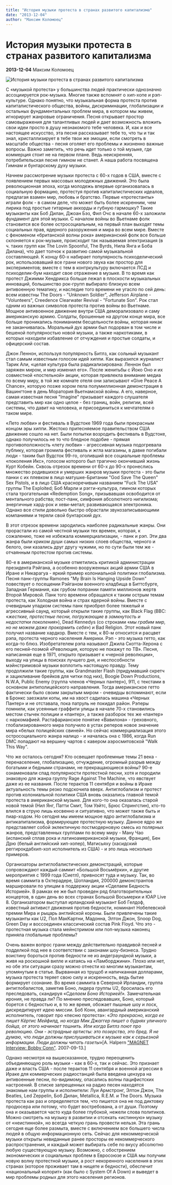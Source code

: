 ```yaml
---
title: "История музыки протеста в странах развитого капитализма"
date: "2013-12-04"
author: "Максим Коломоец"
---
```


# История музыки протеста в странах развитого капитализма

**2013-12-04** Максим Коломоец

![История музыки протеста в странах развитого капитализма](http://cs306200.vk.me/v306200204/b8b1/NMtV-zxIPKc.jpg)

С «музыкой протеста» у большинства людей практически однозначно ассоциируется рок-музыка. Многие также вспомнят о хип-хопе и рэп-культуре. Однако понятно, что музыкальная форма протеста против капиталистического общества, войны, дискриминации, глобализации и остальных фундаментальных проблем мира, в котором мы живем, игнорирует жанровые ограничения. Песня открывает простор самовыражения для талантливых людей и дает возможность вложить свои идеи просто в душу незнакомого тебе человека. И, как и все настоящее искусство, эта песня рассказывает тебе то, что ты и так знал, кристаллизирует в тебе твои же эмоции, если смотреть в масштабе общества - песня оголяет его проблемы и жизненно важные вопросы. Важно заметить, что речь идет только о той музыке, где коммерция стоит не на первом плане. Ведь неискренняя, потребительская песня гимном не станет. А наша работа посвящена Гимнам и бунтарскому духу музыки.

Начнем рассмотрение музыки протеста с 60-х годов в США, вместе с появлением первых массовых молодежных движений. Это была революционная эпоха, когда молодежь впервые организовалась в социальную формацию, протестуя против капиталистических идеалов, предлагая взамен мир, любовь и братство. Первые «протестанты» играли фолк - в самом деле, что может быть более искренним, чем лирика под простые гитарные аккорды и губную гармошку? Такие музыканты как Боб Дилан, Джоан Бэз, Фил Очс в начале 60-х заложили фундамент для этой музыки. С началом войны во Вьетнаме фолк становится все более остросоциальным, на первый план выходят темы социальных прав, ядерного разоружения и мира во всем мире. Вместе с феноменом «британской волны рока» американский фолк все больше склоняется к рок-музыке, происходит так называемая электризация (в ч. таких групп как The Lovin Spoonful, The Byrds, Нила Янга и Боба Дилана), что дает толчок к развитию самой музыкальной составляющей. К концу 60-х набирает популярность психоделический рок, использовавший все грани нового звука как простор для экспериментов; вместе с тем в контркультуру включается ЛСД и психоделик-бум находит свое отражение в музыке. В то время как протест Джимми Хендрикса больше лежал в плоскости музыкальных инноваций, большинство рок-групп выбирало близкую всем антивоенную тематику, и наследие того времени не угасло по сей день: всем известны The Doors - "Unknown Soldier", Jefferson Airplane - "Volunteers", Creedence Clearwater Revival - "Fortunate Son". Рок стал одним из важных символов протеста против войны во Вьетнаме. Мощное антивоенное движение внутри США деморализовало и саму американскую армию. Солдаты, брошенные на другом конце мира, все больше проникались пониманием бесцельности войны, которая никак не заканчивалась. Моральный дух армии был подорван в том числе и бешеной популярностью новой музыки, а также наркотиками, в которых находили избавление от отчуждения и простые солдаты, и офицерский состав.

Джон Леннон, используя популярность Битлз, как сольный музыкант стал самым известным голосом идей хиппи. Как выразился журналист Тарик Али, «целая культура была радикализирована: Леннон был заряжен миром, и мир изменил его». После женитьбы с Йоко Оно и их совместной «постельной» акции, которая привлекла внимание медиа по всему миру, в той же комнате отеля они записывают «Give Peace A Chance», которую позже хором пела полумиллионная демонстрация в Вашингтоне в день Моратория Вьетнамской войны. А его, наверное, самая известная песня "Imagine" призывает каждого слушателя представить мир как одно целое - без границ, войн, религии, всей системы, что давит на человека, и присоединиться к мечтателям о таком мире.

«Лето любви» и фестиваль в Вудстоке 1969 года были прекрасным концом эры хиппи. Жестоко притесняемое правительством США движение сошло на нет. Были попытки возродить фестиваль в Вудстоке, однако получилось не то что бледное подобие - прямая противоположность «лету любви» - агрессивная музыка подогревала публику, которая громила фестиваль и жгла магазины, в давке погибали люди - таким был Вудсток 99-го, оголивший все социальные проблемы «поколения Икс», голосом которого был трагично окончивший жизнь Курт Кобейн. Сквозь отрезок времени от 60-х до 90-х пронеслись множество родившихся и умерших жанров музыки протеста - это были панки с их плевком в лицо матушке-Британии "God Save The Queen" Sex Pistols, и в лицо США красноречивым названием "Fuck The USA" группы The Exploited; Боб Марли и рэгги-культура, гимном которых стала трогательная «Redemption Song», призывавшая освободится от ментального рабства; пост-панк, симфония абсолютного нигилизма; энергичные хард-рок и хеви-метал; развивающаяся электроника. Однако все стили довольно быстро обрастали звукозаписывающими компаниями и теряли свой бунтарский дух.

В этот отрезок времени зародились наиболее радикальные жанры. Они прорастали из самой честной музыки тех времен, которая, к сожалению, тоже не избежала коммерциализации, - панк и рэп. Эти два жанра были криком души самых низких слоев общества, черного и белого, они казались друг другу чужими, но по сути были тем же - отчаянным протестом против системы.

80-е в американской музыке отметились критикой администрации президента Рэйгана, а особенно вооруженных акций армии США в Иране и Никарагуа - яркий пример колониальной политики глобализма. Песня панк-группы Ramones "My Brain Is Hanging Upside Down" повествует о посещении Рэйганом военного кладбища в Биттсбурге, Западная Германия, как грубом попрании памяти миллионов жертв Второй Мировой. Панк того времени обращался к таким острым темам протеста, как Холодная война и страх ядерной войны. Вместе с очевидным упадком системы панк приобрел более тяжелый и агрессивный саунд, который открыли такие группы, как Black Flag (ВВС: «*жесткие, протестные песни, погружающие в замкнутость и недостатки поколения*»), Dead Kennedys (со строками «*мы грабим мир, но не можем даже прокормить себя*») и Bad Religion. Этот новый панк получил название хардкор. Вместе с тем, к 80-м относится и расцвет рэпа, протеста черного населения Америки. Рэп - это музыка гетто, как когда-то блюз. Изобретателем рэпа называют Джила Скотта-Херона с его песней-поэмой «Революция, которую не покажут по ТВ». Песня, написанная еще в 1971, открыто призывает к «черной революции», выходу на улицы в поисках лучшего дня, и неспособности мэйнстримовой музыки воплотить настоящую правду. Тему продолжили такие группы, как Grandmaster Flash (придумавший скретч и зацикливание брейков для читки под них), Boogie Down Productions, N.W.A, Public Enemy (группа членов «Черных пантер»), 911, с текстами в основном антиполицейского направления. Тогда американское гетто фактически было своим закрытым миром - очевидцы вспоминают, если в Бронкс заезжали копы, им на хвост садилась машина «Черных Пантер» и не отставала, пока патруль не покидал район. Рэперы помнили, как усеянные граффити улицы в начале 70-х становились местом стычек полиции и «пантер», а также разборок тех же «пантер» с наркомафией. Растафарианское понятие «Вавилона» - греховного, глобализированного мира получило в устах реперов новое значение мира «белых полицейских свиней». Но сейчас коммерциализация этого остросоциального жанра налицо - и началась она с 1986, когда Run DMC попадают на вершину чартов с кавером аэросмитовской "Walk This Way".

Что же осталось сегодня? Кто освещает проблемные темы 21 века - перенаселение, глобализацию, отчуждение, огромный разрыв между богатыми и бедными странами, не прекращающиеся войны? 90-е ознаменовали спад популярности протестной песни, хотя и породили знаковую для жанра группу Rage Against The Machine, что явствует даже из ее названия. После терактов 11 сентября и войны в Ираке актуальность темы резко подскочила вверх. Антиглобализм и протест против колониальной политики США вновь оказались главной темой протеста в американской музыке. Для кого-то она оказалась старой новой темой (Нил Янг, Патти Смит, Том Уэйтс, Брюс Спрингстин), кто-то влился в струю лишь косвенно и ситуативно, что может также быть и пиар-ходом. Но сегодня мы имеем мощное ядро антиглобализма и антикапитализма, формирующее протестную музыку. Данное ядро же представляет собой эклектичную постмодерновую смесь из полярных жанров, представленных группами по всему миру - Ману Чао (испанский сплав рока и латиноамериканской музыки, Франция), Бен Дрю (белый английский хип-хопер), Матисьяху (хасидский реггирокдабхип-хоп исполнитель из США) - и это лишь несколько примеров.

Организаторы антиглобалистических демонстраций, которые сопровождают каждый саммит «Большой Восьмёрки», и другие мероприятия с 1999 года (Сиетл), привносят туда и музыку. Так, во время саммита в Охтерадере, Шотландия, 200000 демонстрантов маршировали по улицам в поддержку акции «Сделаем Бедность Историей». В рамках ее же был проведен ряд благотворительных концертов, в один день во всех странах Большой Восьмерки и ЮАР Live 8. Организатором выступал ирландский музыкант Боб Гелдоф, известный активист движения против бедности, номинант Нобелевской премии Мира и рыцарь английской короны. Были привлечены такие музыканты как U2, Пол МакКартни, Мадонна, Элтон Джон, Snoop Dog, Green Day и воссоединен классический состав Pink Floyd. Что это - протестная музыка стала мейнстримом или поп-музыка наконец приняла глобальные проблемы?

Очень важен вопрос грани между действительно правдивой песней и подделкой под нее в соответствии с законами шоу-бизнеса. Трудно воистину бороться против бедности не из андеграундной музыки, а живя на роскошной вилле и катаясь на «Ламборджини». Плохо или нет, но обе эти ситуации сразу можно отнести ко многим музыкантам, упомянутым в cтатье. Вырванная из трущоб и напичканная долларами, музыка протеста теряет свою силу и искренность, ведь бытие формирует сознание. Во время саммита в Северной Ирландии, группа антиглобалистов, заметив Боно, лидера группы U2, бросилась его преследовать, скандируя «*Сделаем Боно Историей!».* Замечательная ирония, не правда ли? По мнению преследовавших, Боно, который борется с бедностью и, в то же время, обожает пышные шоу и лоск, дискредитирует идею миссии. Боб Конн, авангардный американский исполнитель, говорит про «песню протеста»: «*Это прекрасно, когда ее пишет Кёртис Мейфилд, но когда Мик Джаггер пишет о буднях уличного бойца, от этого начинает тошнить. Или когда Битлз поют про революцию. Они - эстрадные артисты: это позерство, это бред. Я не думаю, что люди должны прислушиваться к музыке как к серьезной информации. Люди* *должны* *читать* *газеты*»[A. Halpern ["MAGNET Interview: Bobby Conn"](http://web.archive.org/web/20070913225133/http:/www.magnetmagazine.com/interviews/conn.html). 2007-09-13.]

Однако несмотря на вышесказанное, трудно переоценить объединяющую роль музыки - как в 60-х, так и сейчас. Это признает даже и власть США - после терактов 11 сентября и военной агрессии в Ираке для коммерческих радиостанций была введена цензура на антивоенные песни, по-видимому, опасались волны пацифистских настроений. В списке запрещенных на радио песен находятся знакомые нам группы и исполнители: Луи Армстронг, Элтон Джон, The Beatles, Led Zeppelin, Боб Дилан, Metallica, R.E.M. и The Doors. Музыка протеста как раз и определяется тем, что пишется она не под диктовку продюсера или потому, что будет востребована, а от души. Поэтому она и оказывается часто куда более глубокой, нежели слова политиков. Можно смотреть на музыку в развитии и отсекать «истинную» музыку от «неистинной», но всегда четкую грань провести нельзя. Эта грань сегодня еще более размыта, вместе с включением все большего числа людей в общую информационную сеть. Сейчас для некоммерческой музыки открыты невиданные ранее просторы ее некоммерческого распространения, и каждый может выбирать себе по вкусу абсолютно любую существующую музыку. Возможно, с обострением экономических и социальных проблем в Евросоюзе и США мы получим новую волну протестной музыки, а рост некоренного населения в этих странах (которое проживает там в нищете и бедности), обеспечит «национальный колорит» (как было с System Of A Down) и выведет в мир проблемы родных для этого населения регионов.